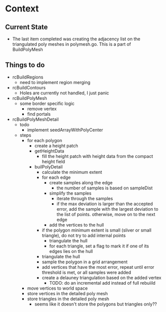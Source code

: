 # Context

## Current State

- The last item completed was creating the adjacency list on the triangulated poly meshes in polymesh.go. This is a part of BuildPolyMesh

## Things to do

- rcBuildRegions
  - need to implement region merging
- rcBuildContours
  - Holes are currently not handled, I just panic
- rcBuildPolyMesh
  - some border specific logic
    - remove vertex
    - find portals
- rcBuildPolyMeshDetail
  - todo
    - implement seedArrayWithPolyCenter
  - steps
    - for each polygon
      - create a height patch
      - getHeightData
        - fill the height patch with height data from the compact height field
      - builPolyDetail
        - calculate the minimum extent
        - for each edge
          - create samples along the edge
            - the number of samples is based on sampleDist
          - simplify the samples
            - iterate through the samples
            - if the max deviation is larger than the accepted error, add the sample with the largest deviation to the list of points. otherwise, move on to the next edge
          - add the vertices to the hull
        - if the polygon minimum extent is small (sliver or small triangle), do not try to add internal points
          - triangulate the hull
          - for each triangle, set a flag to mark it if one of its edges lies on the hull
        - triangulate the hull
        - sample the polygon in a grid arrangement
        - add vertices that have the most error, repeat until error threshold is met, or all samples were added
        - create a delauney triangulation based on the added vertex
          - TODO: do an incremental add instead of full rebuiild
    - move vertices to world space
    - store vertices in the detailed poly mesh
    - store triangles in the detailed poly mesh
      - seems like it doesn't store the polygons but triangles only??
